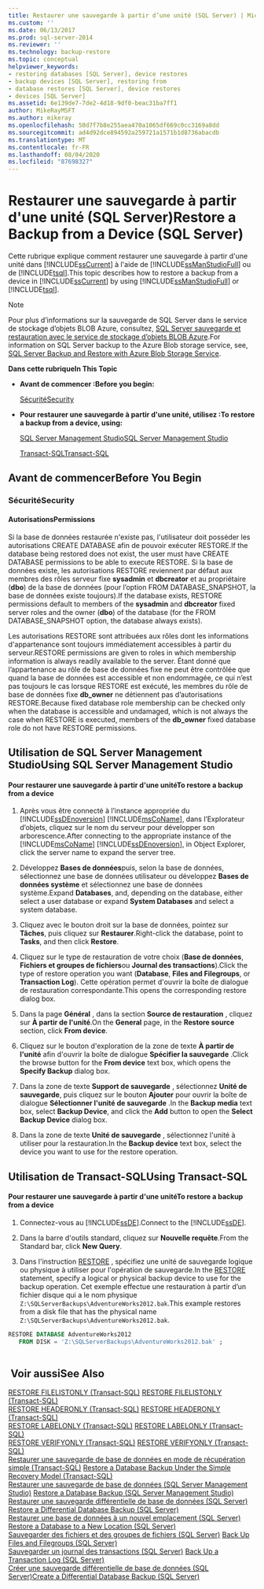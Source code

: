 ```yaml
---
title: Restaurer une sauvegarde à partir d’une unité (SQL Server) | Microsoft Docs
ms.custom: ''
ms.date: 06/13/2017
ms.prod: sql-server-2014
ms.reviewer: ''
ms.technology: backup-restore
ms.topic: conceptual
helpviewer_keywords:
- restoring databases [SQL Server], device restores
- backup devices [SQL Server], restoring from
- database restores [SQL Server], device restores
- devices [SQL Server]
ms.assetid: 6e139de7-7de2-4d18-9df0-beac31ba7ff1
author: MikeRayMSFT
ms.author: mikeray
ms.openlocfilehash: 50d7f7b8e255aea470a1065df669c0cc3169a8dd
ms.sourcegitcommit: ad4d92dce894592a259721a1571b1d8736abacdb
ms.translationtype: MT
ms.contentlocale: fr-FR
ms.lasthandoff: 08/04/2020
ms.locfileid: "87698327"
---
```

# <a name="restore-a-backup-from-a-device-sql-server"></a><span data-ttu-id="28784-102">Restaurer une sauvegarde à partir d'une unité (SQL Server)</span><span class="sxs-lookup"><span data-stu-id="28784-102">Restore a Backup from a Device (SQL Server)</span></span>
  <span data-ttu-id="28784-103">Cette rubrique explique comment restaurer une sauvegarde à partir d'une unité dans [!INCLUDE[ssCurrent](../../includes/sscurrent-md.md)] à l'aide de [!INCLUDE[ssManStudioFull](../../includes/ssmanstudiofull-md.md)] ou de [!INCLUDE[tsql](../../includes/tsql-md.md)].</span><span class="sxs-lookup"><span data-stu-id="28784-103">This topic describes how to restore a backup from a device in [!INCLUDE[ssCurrent](../../includes/sscurrent-md.md)] by using [!INCLUDE[ssManStudioFull](../../includes/ssmanstudiofull-md.md)] or [!INCLUDE[tsql](../../includes/tsql-md.md)].</span></span>  
  
> [!NOTE]  
>  <span data-ttu-id="28784-104">Pour plus d’informations sur la sauvegarde de SQL Server dans le service de stockage d’objets BLOB Azure, consultez, [SQL Server sauvegarde et restauration avec le service de stockage d’objets BLOB Azure](sql-server-backup-and-restore-with-microsoft-azure-blob-storage-service.md).</span><span class="sxs-lookup"><span data-stu-id="28784-104">For information on SQL Server backup to the Azure Blob storage service, see, [SQL Server Backup and Restore with Azure Blob Storage Service](sql-server-backup-and-restore-with-microsoft-azure-blob-storage-service.md).</span></span>  
  
 <span data-ttu-id="28784-105">**Dans cette rubrique**</span><span class="sxs-lookup"><span data-stu-id="28784-105">**In This Topic**</span></span>  
  
-   <span data-ttu-id="28784-106">**Avant de commencer :**</span><span class="sxs-lookup"><span data-stu-id="28784-106">**Before you begin:**</span></span>  
  
     [<span data-ttu-id="28784-107">Sécurité</span><span class="sxs-lookup"><span data-stu-id="28784-107">Security</span></span>](#Security)  
  
-   <span data-ttu-id="28784-108">**Pour restaurer une sauvegarde à partir d'une unité, utilisez :**</span><span class="sxs-lookup"><span data-stu-id="28784-108">**To restore a backup from a device, using:**</span></span>  
  
     [<span data-ttu-id="28784-109">SQL Server Management Studio</span><span class="sxs-lookup"><span data-stu-id="28784-109">SQL Server Management Studio</span></span>](#SSMSProcedure)  
  
     [<span data-ttu-id="28784-110">Transact-SQL</span><span class="sxs-lookup"><span data-stu-id="28784-110">Transact-SQL</span></span>](#TsqlProcedure)  
  
##  <a name="before-you-begin"></a><a name="BeforeYouBegin"></a> <span data-ttu-id="28784-111">Avant de commencer</span><span class="sxs-lookup"><span data-stu-id="28784-111">Before You Begin</span></span>  
  
###  <a name="security"></a><a name="Security"></a> <span data-ttu-id="28784-112">Sécurité</span><span class="sxs-lookup"><span data-stu-id="28784-112">Security</span></span>  
  
####  <a name="permissions"></a><a name="Permissions"></a> <span data-ttu-id="28784-113">Autorisations</span><span class="sxs-lookup"><span data-stu-id="28784-113">Permissions</span></span>  
 <span data-ttu-id="28784-114">Si la base de données restaurée n'existe pas, l'utilisateur doit posséder les autorisations CREATE DATABASE afin de pouvoir exécuter RESTORE.</span><span class="sxs-lookup"><span data-stu-id="28784-114">If the database being restored does not exist, the user must have CREATE DATABASE permissions to be able to execute RESTORE.</span></span> <span data-ttu-id="28784-115">Si la base de données existe, les autorisations RESTORE reviennent par défaut aux membres des rôles serveur fixe **sysadmin** et **dbcreator** et au propriétaire (**dbo**) de la base de données (pour l’option FROM DATABASE_SNAPSHOT, la base de données existe toujours).</span><span class="sxs-lookup"><span data-stu-id="28784-115">If the database exists, RESTORE permissions default to members of the **sysadmin** and **dbcreator** fixed server roles and the owner (**dbo**) of the database (for the FROM DATABASE_SNAPSHOT option, the database always exists).</span></span>  
  
 <span data-ttu-id="28784-116">Les autorisations RESTORE sont attribuées aux rôles dont les informations d'appartenance sont toujours immédiatement accessibles à partir du serveur.</span><span class="sxs-lookup"><span data-stu-id="28784-116">RESTORE permissions are given to roles in which membership information is always readily available to the server.</span></span> <span data-ttu-id="28784-117">Étant donné que l’appartenance au rôle de base de données fixe ne peut être contrôlée que quand la base de données est accessible et non endommagée, ce qui n’est pas toujours le cas lorsque RESTORE est exécuté, les membres du rôle de base de données fixe **db_owner** ne détiennent pas d’autorisations RESTORE.</span><span class="sxs-lookup"><span data-stu-id="28784-117">Because fixed database role membership can be checked only when the database is accessible and undamaged, which is not always the case when RESTORE is executed, members of the **db_owner** fixed database role do not have RESTORE permissions.</span></span>  
  
##  <a name="using-sql-server-management-studio"></a><a name="SSMSProcedure"></a> <span data-ttu-id="28784-118">Utilisation de SQL Server Management Studio</span><span class="sxs-lookup"><span data-stu-id="28784-118">Using SQL Server Management Studio</span></span>  
  
#### <a name="to-restore-a-backup-from-a-device"></a><span data-ttu-id="28784-119">Pour restaurer une sauvegarde à partir d'une unité</span><span class="sxs-lookup"><span data-stu-id="28784-119">To restore a backup from a device</span></span>  
  
1.  <span data-ttu-id="28784-120">Après vous être connecté à l’instance appropriée du [!INCLUDE[ssDEnoversion](../../includes/ssdenoversion-md.md)] [!INCLUDE[msCoName](../../includes/msconame-md.md)], dans l’Explorateur d’objets, cliquez sur le nom du serveur pour développer son arborescence.</span><span class="sxs-lookup"><span data-stu-id="28784-120">After connecting to the appropriate instance of the [!INCLUDE[msCoName](../../includes/msconame-md.md)] [!INCLUDE[ssDEnoversion](../../includes/ssdenoversion-md.md)], in Object Explorer, click the server name to expand the server tree.</span></span>  
  
2.  <span data-ttu-id="28784-121">Développez **Bases de données**puis, selon la base de données, sélectionnez une base de données utilisateur ou développez **Bases de données système** et sélectionnez une base de données système.</span><span class="sxs-lookup"><span data-stu-id="28784-121">Expand **Databases**, and, depending on the database, either select a user database or expand **System Databases** and select a system database.</span></span>  
  
3.  <span data-ttu-id="28784-122">Cliquez avec le bouton droit sur la base de données, pointez sur **Tâches**, puis cliquez sur **Restaurer**.</span><span class="sxs-lookup"><span data-stu-id="28784-122">Right-click the database, point to **Tasks**, and then click **Restore**.</span></span>  
  
4.  <span data-ttu-id="28784-123">Cliquez sur le type de restauration de votre choix (**Base de données**, **Fichiers et groupes de fichiers**ou **Journal des transactions**).</span><span class="sxs-lookup"><span data-stu-id="28784-123">Click the type of restore operation you want (**Database**, **Files and Filegroups**, or **Transaction Log**).</span></span> <span data-ttu-id="28784-124">Cette opération permet d'ouvrir la boîte de dialogue de restauration correspondante.</span><span class="sxs-lookup"><span data-stu-id="28784-124">This opens the corresponding restore dialog box.</span></span>  
  
5.  <span data-ttu-id="28784-125">Dans la page **Général** , dans la section **Source de restauration** , cliquez sur **À partir de l'unité**.</span><span class="sxs-lookup"><span data-stu-id="28784-125">On the **General** page, in the **Restore source** section, click **From device**.</span></span>  
  
6.  <span data-ttu-id="28784-126">Cliquez sur le bouton d'exploration de la zone de texte **À partir de l'unité** afin d'ouvrir la boîte de dialogue **Spécifier la sauvegarde** .</span><span class="sxs-lookup"><span data-stu-id="28784-126">Click the browse button for the **From device** text box, which opens the **Specify Backup** dialog box.</span></span>  
  
7.  <span data-ttu-id="28784-127">Dans la zone de texte **Support de sauvegarde** , sélectionnez **Unité de sauvegarde**, puis cliquez sur le bouton **Ajouter** pour ouvrir la boîte de dialogue **Sélectionner l'unité de sauvegarde** .</span><span class="sxs-lookup"><span data-stu-id="28784-127">In the **Backup media** text box, select **Backup Device**, and click the **Add** button to open the **Select Backup Device** dialog box.</span></span>  
  
8.  <span data-ttu-id="28784-128">Dans la zone de texte **Unité de sauvegarde** , sélectionnez l'unité à utiliser pour la restauration.</span><span class="sxs-lookup"><span data-stu-id="28784-128">In the **Backup device** text box, select the device you want to use for the restore operation.</span></span>  
  
##  <a name="using-transact-sql"></a><a name="TsqlProcedure"></a> <span data-ttu-id="28784-129">Utilisation de Transact-SQL</span><span class="sxs-lookup"><span data-stu-id="28784-129">Using Transact-SQL</span></span>  
  
#### <a name="to-restore-a-backup-from-a-device"></a><span data-ttu-id="28784-130">Pour restaurer une sauvegarde à partir d'une unité</span><span class="sxs-lookup"><span data-stu-id="28784-130">To restore a backup from a device</span></span>  
  
1.  <span data-ttu-id="28784-131">Connectez-vous au [!INCLUDE[ssDE](../../includes/ssde-md.md)].</span><span class="sxs-lookup"><span data-stu-id="28784-131">Connect to the [!INCLUDE[ssDE](../../includes/ssde-md.md)].</span></span>  
  
2.  <span data-ttu-id="28784-132">Dans la barre d'outils standard, cliquez sur **Nouvelle requête**.</span><span class="sxs-lookup"><span data-stu-id="28784-132">From the Standard bar, click **New Query**.</span></span>  
  
3.  <span data-ttu-id="28784-133">Dans l'instruction [RESTORE](/sql/t-sql/statements/restore-statements-transact-sql) , spécifiez une unité de sauvegarde logique ou physique à utiliser pour l'opération de sauvegarde.</span><span class="sxs-lookup"><span data-stu-id="28784-133">In the [RESTORE](/sql/t-sql/statements/restore-statements-transact-sql) statement, specify a logical or physical backup device to use for the backup operation.</span></span> <span data-ttu-id="28784-134">Cet exemple effectue une restauration à partir d’un fichier disque qui a le nom physique `Z:\SQLServerBackups\AdventureWorks2012.bak`.</span><span class="sxs-lookup"><span data-stu-id="28784-134">This example restores from a disk file that has the physical name `Z:\SQLServerBackups\AdventureWorks2012.bak`.</span></span>  
  
```sql  
RESTORE DATABASE AdventureWorks2012  
   FROM DISK = 'Z:\SQLServerBackups\AdventureWorks2012.bak' ;  
  
```  
  
## <a name="see-also"></a><span data-ttu-id="28784-135"> Voir aussi</span><span class="sxs-lookup"><span data-stu-id="28784-135">See Also</span></span>  
 <span data-ttu-id="28784-136">[RESTORE FILELISTONLY &#40;Transact-SQL&#41;](/sql/t-sql/statements/restore-statements-filelistonly-transact-sql) </span><span class="sxs-lookup"><span data-stu-id="28784-136">[RESTORE FILELISTONLY &#40;Transact-SQL&#41;](/sql/t-sql/statements/restore-statements-filelistonly-transact-sql) </span></span>  
 <span data-ttu-id="28784-137">[RESTORE HEADERONLY &#40;Transact-SQL&#41;](/sql/t-sql/statements/restore-statements-headeronly-transact-sql) </span><span class="sxs-lookup"><span data-stu-id="28784-137">[RESTORE HEADERONLY &#40;Transact-SQL&#41;](/sql/t-sql/statements/restore-statements-headeronly-transact-sql) </span></span>  
 <span data-ttu-id="28784-138">[RESTORE LABELONLY &#40;Transact-SQL&#41;](/sql/t-sql/statements/restore-statements-labelonly-transact-sql) </span><span class="sxs-lookup"><span data-stu-id="28784-138">[RESTORE LABELONLY &#40;Transact-SQL&#41;](/sql/t-sql/statements/restore-statements-labelonly-transact-sql) </span></span>  
 <span data-ttu-id="28784-139">[RESTORE VERIFYONLY &#40;Transact-SQL&#41;](/sql/t-sql/statements/restore-statements-verifyonly-transact-sql) </span><span class="sxs-lookup"><span data-stu-id="28784-139">[RESTORE VERIFYONLY &#40;Transact-SQL&#41;](/sql/t-sql/statements/restore-statements-verifyonly-transact-sql) </span></span>  
 <span data-ttu-id="28784-140">[Restaurer une sauvegarde de base de données en mode de récupération simple &#40;Transact-SQL&#41;](restore-a-database-backup-under-the-simple-recovery-model-transact-sql.md) </span><span class="sxs-lookup"><span data-stu-id="28784-140">[Restore a Database Backup Under the Simple Recovery Model &#40;Transact-SQL&#41;](restore-a-database-backup-under-the-simple-recovery-model-transact-sql.md) </span></span>  
 <span data-ttu-id="28784-141">[Restaurer une sauvegarde de base de données &#40;SQL Server Management Studio&#41;](restore-a-database-backup-using-ssms.md) </span><span class="sxs-lookup"><span data-stu-id="28784-141">[Restore a Database Backup &#40;SQL Server Management Studio&#41;](restore-a-database-backup-using-ssms.md) </span></span>  
 <span data-ttu-id="28784-142">[Restaurer une sauvegarde différentielle de base de données &#40;SQL Server&#41;](restore-a-differential-database-backup-sql-server.md) </span><span class="sxs-lookup"><span data-stu-id="28784-142">[Restore a Differential Database Backup &#40;SQL Server&#41;](restore-a-differential-database-backup-sql-server.md) </span></span>  
 <span data-ttu-id="28784-143">[Restaurer une base de données à un nouvel emplacement &#40;SQL Server&#41;](restore-a-database-to-a-new-location-sql-server.md) </span><span class="sxs-lookup"><span data-stu-id="28784-143">[Restore a Database to a New Location &#40;SQL Server&#41;](restore-a-database-to-a-new-location-sql-server.md) </span></span>  
 <span data-ttu-id="28784-144">[Sauvegarder des fichiers et des groupes de fichiers &#40;SQL Server&#41;](back-up-files-and-filegroups-sql-server.md) </span><span class="sxs-lookup"><span data-stu-id="28784-144">[Back Up Files and Filegroups &#40;SQL Server&#41;](back-up-files-and-filegroups-sql-server.md) </span></span>  
 <span data-ttu-id="28784-145">[Sauvegarder un journal des transactions &#40;SQL Server&#41;](back-up-a-transaction-log-sql-server.md) </span><span class="sxs-lookup"><span data-stu-id="28784-145">[Back Up a Transaction Log &#40;SQL Server&#41;](back-up-a-transaction-log-sql-server.md) </span></span>  
 [<span data-ttu-id="28784-146">Créer une sauvegarde différentielle de base de données &#40;SQL Server&#41;</span><span class="sxs-lookup"><span data-stu-id="28784-146">Create a Differential Database Backup &#40;SQL Server&#41;</span></span>](create-a-differential-database-backup-sql-server.md)  
  
  
